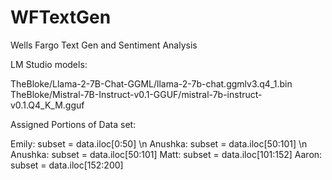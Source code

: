 # WFTextGen
Wells Fargo Text Gen and Sentiment Analysis

LM Studio models: 

TheBloke/Llama-2-7B-Chat-GGML/llama-2-7b-chat.ggmlv3.q4_1.bin
TheBloke/Mistral-7B-Instruct-v0.1-GGUF/mistral-7b-instruct-v0.1.Q4_K_M.gguf


Assigned Portions of Data set: 

Emily: subset = data.iloc[0:50] \n
Anushka: subset = data.iloc[50:101] \n 
Anushka: subset = data.iloc[50:101] 
Matt: subset = data.iloc[101:152] 
Aaron: subset = data.iloc[152:200] 


 
